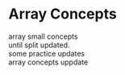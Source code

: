# Array Concepts
 array small concepts<br>
until split updated.<br>
some practice updates<br>
array concepts uppdate